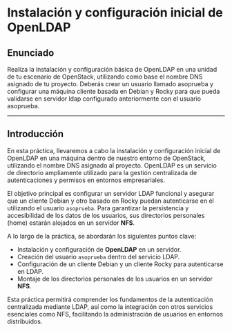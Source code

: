 # Instalación y configuración inicial de OpenLDAP

## Enunciado

Realiza la instalación y configuración básica de OpenLDAP en una unidad de tu escenario de OpenStack, utilizando como base el nombre DNS asignado de tu proyecto. Deberás crear un usuario llamado asoprueba y configurar una máquina cliente basada en Debian y Rocky para que pueda validarse en servidor ldap configurado anteriormente con el usuario asoprueba.

---

## Introducción

En esta práctica, llevaremos a cabo la instalación y configuración inicial de OpenLDAP en una máquina dentro de nuestro entorno de OpenStack, utilizando el nombre DNS asignado al proyecto. OpenLDAP es un servicio de directorio ampliamente utilizado para la gestión centralizada de autenticaciones y permisos en entornos empresariales.

El objetivo principal es configurar un servidor LDAP funcional y asegurar que un cliente Debian y otro basado en Rocky puedan autenticarse en él utilizando el usuario `asoprueba`. Para garantizar la persistencia y accesibilidad de los datos de los usuarios, sus directorios personales (home) estarán alojados en un servidor **NFS**.

A lo largo de la práctica, se abordarán los siguientes puntos clave:

- Instalación y configuración de **OpenLDAP** en un servidor.
- Creación del usuario `asoprueba` dentro del servicio LDAP.
- Configuración de un cliente Debian y un cliente Rocky para autenticarse en LDAP.
- Montaje de los directorios personales de los usuarios en un servidor **NFS**.

Esta práctica permitirá comprender los fundamentos de la autenticación centralizada mediante LDAP, así como la integración con otros servicios esenciales como NFS, facilitando la administración de usuarios en entornos distribuidos.






